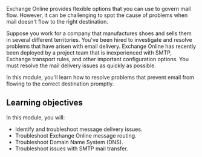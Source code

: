 Exchange Online provides flexible options that you can use to govern mail flow. However, it can be challenging to spot the cause of problems when mail doesn't flow to the right destination.

Suppose you work for a company that manufactures shoes and sells them in several different territories. You've been hired to investigate and resolve problems that have arisen with email delivery. Exchange Online has recently been deployed by a project team that is inexperienced with SMTP, Exchange transport rules, and other important configuration options. You must resolve the mail delivery issues as quickly as possible.

 In this module, you'll learn how to resolve problems that prevent email from flowing to the correct destination promptly.

## Learning objectives

In this module, you will:

- Identify and troubleshoot message delivery issues.
- Troubleshoot Exchange Online message routing.
- Troubleshoot Domain Name System (DNS).
- Troubleshoot issues with SMTP mail transfer.